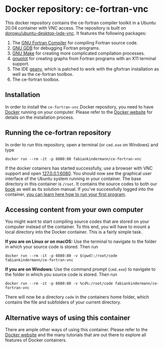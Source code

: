 # Docker repository: ce-fortran-vnc

This docker repository contains the ce-fortran compiler toolkit in a Ubuntu 20.04 container with VNC access. The repository is built on [dorowu/ubuntu-desktop-lxde-vnc](https://hub.docker.com/r/dorowu/ubuntu-desktop-lxde-vnc/). It features the following packages:

1. The [GNU Fortran Compiler](https://gcc.gnu.org/fortran/) for compiling Fortran source code.
2. [GNU GDB](https://gnu.org/software/gdb/) for debugging Fortran programs.
3. [GNU Make](https://www.gnu.org/software/make/) for creating more complicated compilation processes.
4. [gnuplot](http://gnuplot.info/) for creating graphs from Fortran programs with an X11 terminal support.
5. The IDE [geany](https://www.geany.org/), which is patched to work with the gfortran installation as well as the ce-fortran toolbox.
6. The ce-fortran toolbox.

## Installation

In order to install the `ce-fortran-vnc` Docker repository, you need to have [Docker](https://www.docker.com) running on your computer. Please refer to the [Docker website](https://www.docker.com) for details on the installation process.

## Running the ce-fortran repository

In order to run this repository, open a terminal (or `cmd.exe` on Windows) and type
```Docker
docker run --rm -it -p 6080:80 fabiankindermann/ce-fortran-vnc
```
If the docker cotainers has started successfully, use a browser with VNC support and open [127.0.0.1:6080](). You should now see the graphical user interface of the Ubuntu system running in your container. The base directory in this container is `/root`. It contains the source codes to both our [book](https://global.oup.com/academic/product/introduction-to-computational-economics-using-fortran-9780198804406?prevSortField=1&sortField=8&start=0&resultsPerPage=20&prevNumResPerPage=20&lang=en&cc=no) as well as its solution manual. If you've successfully logged into the container, [you can learn here how to run your first program](https://www.ce-fortran.com/run-program-lin/).

## Accessing content from your own computer

You might want to start compiling source codes that are stored on your computer instead of the container. To this end, you will have to mount a local directory into the Docker container. This is a fairly simple task. 

**If you are on Linux or on macOS:**
Use the terminal to navigate to the folder in which your source code is stored. Then run
```Docker
docker run --rm -it -p 6080:80 -v $(pwd):/root/code fabiankindermann/ce-fortran-vnc
```

**If you are on Windows:**
Use the command prompt (`cmd.exe`) to navigate to the folder in which you source code is stored. Then run
```Docker
docker run --rm -it -p 6080:80 -v %cd%:/root/code fabiankindermann/ce-fortran-vnc
```

There will now be a directory `code` in the containers home folder, which contains the file and subfolders of your current directory.

## Alternative ways of using this container

There are ample other ways of using this container. Please refer to the [Docker website](https://www.docker.com) and the many tutorials that are out there to explore all features of Docker containers.
